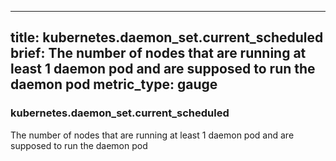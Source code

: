 
---
title: kubernetes.daemon_set.current_scheduled
brief: The number of nodes that are running at least 1 daemon pod and are supposed to run the daemon pod
metric_type: gauge
---
### kubernetes.daemon_set.current_scheduled

The number of nodes that are running at least 1 daemon pod and are supposed to run the daemon pod
